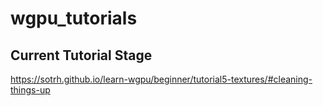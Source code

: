 # wgpu_tutorials

## Current Tutorial Stage
https://sotrh.github.io/learn-wgpu/beginner/tutorial5-textures/#cleaning-things-up
